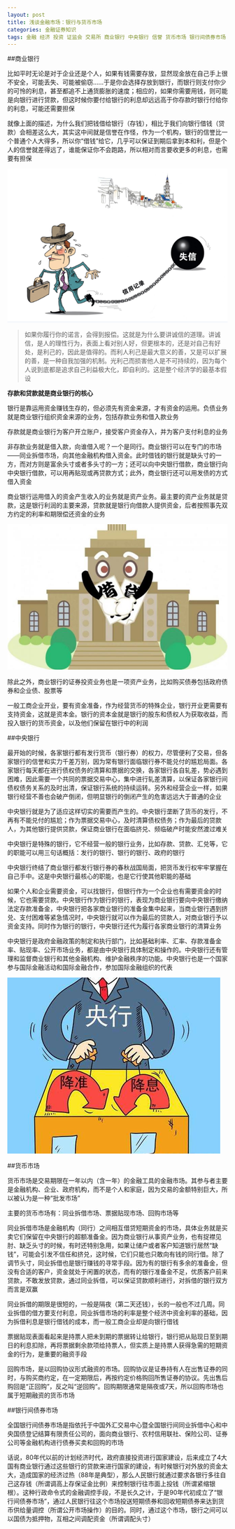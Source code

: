 ```yaml
---
layout: post
title: 浅谈金融市场：银行与货币市场
categories: 金融证券知识
tags: 金融 经济 投资 证监会 交易所 商业银行 中央银行 信誉 货币市场 银行间债券市场
---
```


##商业银行

比如平时无论是对于企业还是个人，如果有钱需要存放，显然现金放在自己手上很不安全，可能丢失、可能被偷窃……于是你会选择存放到银行，而银行则支付你少的可怜的利息，甚至都追不上通货膨胀的速度；相应的，如果你需要用钱，则可能是向银行进行贷款，但这时候你要付给银行的利息却远远高于你存款时银行付给你的利息，可能还需要担保

就像上面的描述，为什么我们把钱借给银行（存钱），相比于我们向银行借钱（贷款）会相差这么大，其实这中间就是信誉在作怪，作为一个机构，银行的信誉比一个普通个人大得多，所以你“借钱”给它，几乎可以保证到期后拿到本和利，但是个人的信誉就差得远了，谁能保证你不会跑路，所以相对而言要收更多的利息，也需要有担保

![image](../media/image/2016-11-19/信誉.png)

>如果你履行你的诺言，会得到报偿。这就是为什么要讲诚信的道理。讲诚信，是人的理性行为，表面上看对别人好，但更根本的，还是对自己有好处，是利己的，因此是值得的。而利人利己是最大意义的善，又是可以扩展的善，是一种自我加强的机制。光利己而损害他人是不可持续的，因为每个人说到底都是追求自己利益极大化，即自利的。这是整个经济学的最基本假设

**存款和贷款就是商业银行的核心**

银行是靠运用资金赚钱生存的，但必须先有资金来源，才有资金的运用。负债业务就是商业银行组织资金来源的业务，包括存款业务和借入款业务

存款就是商业银行为客户开立账户，接受客户资金存入，并为客户支付利息的业务

非存款业务就是借入款，向谁借入呢？一个是同行。商业银行可以在专门的市场——同业拆借市场，向其他金融机构借入资金。此时借钱的银行就是缺头寸的一方，而对方则是富余头寸或者多头寸的一方；还可以向中央银行借款，商业银行向中央银行借款，可以用再贴现或再贷款方式；此外，商业银行还可以用发债的方式借入资金

商业银行运用借入的资金产生收入的业务就是资产业务。最主要的资产业务就是贷款，这是银行利润的主要来源，贷款就是银行向借款人提供资金，后者按照事先双方约定的利率和期限偿还资金的业务

![image](../media/image/2016-11-19/银行借贷.jpg)

除此之外，商业银行的证券投资业务也是一项资产业务，比如购买债券包括政府债券和企业债、股票等

一般工商企业开业，要有资金准备，作为经营货币的特殊企业，银行开业更需要有支持资金，这就是资本金。银行的资本金就是银行的股东和债权人为获取收益，而投入银行的货币资金，以及他们保留在银行中的利润

##中央银行

最开始的时候，各家银行都有发行货币（银行券）的权力，尽管便利了交易，但各家银行的信誉和实力千差万别，因为常有银行面临银行券不能兑付的尴尬局面。各家银行每天都在进行债权债务的清算和票据的交换，各家银行各自轧差，势必遇到困难，因此需要一个共同的票据交易中心，集中进行轧差清算，以保证各家银行间债权债务关系的及时出清，保证银行系统的持续运转。另外和经营企业一样，如果银行经营不善也会破产倒闭，但明显银行的倒闭产生的危害远远大于普通的企业

中央银行就是为了适应这样切实的需要而产生的。中央银行垄断了货币的发行，不再有不能兑付的尴尬；作为票据交易中心，及时清算债权债务；作为最后的贷款人，为其他银行提供贷款，保证商业银行在面临挤兑、频临破产时能安然渡过难关

中央银行是特殊的银行，它不经营一般的银行业务，比如存款、贷款、汇兑等，它的职能可以用三句话概括：发行的银行、银行的银行、政府的银行

中央银行终结了商业银行都发行银行券的春秋战国局面，把货币发行权牢牢掌握在自己手中。这是中央银行最核心的职能，也是它行使其他职能的基础

如果个人和企业需要资金，可以找银行，但银行作为一个企业也有需要资金的时候，它也需要贷款。中央银行作为银行的银行，表现为商业银行要向中央银行缴纳法定存款准备金，中央银行把各家商业银行的准备金集中起来，当商业银行遇到挤兑、支付困难等紧急情况时，中央银行就可以作为最后的贷款人，对商业银行予以资金支持。同时作为银行的银行，中央银行还代为履行各家商业银行的清算业务

中央银行是政府金融政策的制定和执行部门，比如基础利率、汇率、存款准备金率、贴现率、公开市场业务，都是由中央银行具体制定和操作的。中央银行还有管理和监督商业银行和其他金融机构、维护金融秩序的功能。中央银行也是一个国家参与国际金融活动和国际金融合作，参加国际金融组织的代表

![image](../media/image/2016-11-19/央行.jpg)

##货币市场

货币市场是交易期限在一年以内（含一年）的金融工具的金融市场。其参与者主要是金融机构、企业、政府机构，而不是个人和家庭，因为交易的金额特别巨大，所以被认为是一种“批发市场”

主要的货币市场有：同业拆借市场、票据贴现市场、回购市场等

同业拆借市场是金融机构（同行）之间相互借贷短期资金的市场，具体业务就是买卖它们保留在中央银行的超额准备金。因为商业银行从事资产业务，也有捉襟见肘、缺乏头寸的时候，有时还特别急用，如果让储户或者客户知道银行居然“缺钱”，可能会引发不信任和挤兑，这时候，它们只能也只敢向有钱的同行借。除了调节头寸，同业拆借也是银行赚钱的寻常手段。因为有的银行有多余的准备金，但没有合适的客户，资金就处于闲置的状态，而有的银行准备金不足，优质客户前来贷款，不敢发放贷款，通过同业拆借，可以保证贷款顺利进行，对拆借的银行双方而言是双赢

同业拆借的期限是很短的，一般是隔夜（第二天还钱），长的一般也不过几周。同业拆借的借方要支付利息，同业拆借市场的利率是整个经济中资金利率的基础，因为拆借利息是银行借钱的成本，而一般工商企业却是向银行借钱

票据贴现表面看起来是持票人把未到期的票据转让给银行，银行把从贴现日至到期日的利息扣除，再将票据剩余款项给持票人，但实质上是持票人获得急需的短期资金的行为，是重要的融资手段

回购市场，是以回购协议形式融资的市场。回购协议是证券持有人在出售证券的同时，与购买商约定，在一定期限后，再按约定价格购回所售证券的协议。先出售后购回是“正回购”，反之叫“逆回购”。回购期限通常是隔夜或7天，所以回购市场也属于短期融资的货币市场

##银行间债券市场

全国银行间债券市场是指依托于中国外汇交易中心暨全国银行间同业拆借中心和中央国债登记结算有限责任公司的，面向商业银行、农村信用联社、保险公司、证券公司等金融机构进行债券买卖和回购的市场

话说，80年代以前的计划经济时代，政府直接投资进行国家建设，后来成立了4大国有商业银行通过这些银行的贷款来进行国家的建设，有时候银行对外放的资金太大，造成国家的经济过热（88年是典型），那么人民银行就通过要求各银行多往自己这存钱（所谓调高上存保证金比例）来控制银行往市面上投钱（所谓紧缩银根）。这种行政命令式的金融调控手段，不是长久之计，于是90年代初成立了“银行间债券市场”，通过人民银行往这个市场投送短期债券和回收短期债券来达到货币供给量调控（所谓公开市场操作）的目的。同时，通过这个市场，银行之间可以以国债为抵押物，互相之间调配资金（所谓调配头寸）
